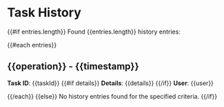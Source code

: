 # Task History

{{#if entries.length}}
Found {{entries.length}} history entries:

{{#each entries}}
## {{operation}} - {{timestamp}}
**Task ID**: {{taskId}}
{{#if details}}
**Details**: {{details}}
{{/if}}
**User**: {{user}}

{{/each}}
{{else}}
No history entries found for the specified criteria.
{{/if}}